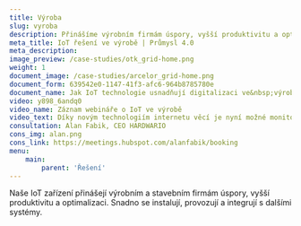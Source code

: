 ```yaml
---
title: Výroba
slug: vyroba
description: Přinášíme výrobním firmám úspory, vyšší produktivitu a optimalizaci.
meta_title: IoT řešení ve výrobě | Průmysl 4.0 
meta_description: 
image_preview: /case-studies/otk_grid-home.png
weight: 1
document_image: /case-studies/arcelor_grid-home.png
document_form: 639542e0-1147-41f3-afc6-964b8785780e
document_name: Jak IoT technologie usnadňují digitalizaci ve&nbsp;výrobě
video: y898_6andq0
video_name: Záznam webináře o IoT ve výrobě
video_text: Díky novým technologiím internetu věcí je nyní možné monitorovat jakékoliv výrobní zařízení jednoduše, rychle a bez velkých nákladů, protože nepotřebujeme zasahovat do stroje, procesů, ani zavádět síťové připojení ke stroji.
consultation: Alan Fabik, CEO HARDWARIO
cons_img: alan.png
cons_link: https://meetings.hubspot.com/alanfabik/booking
menu:
    main:
        parent: 'Řešení'
---
```


Naše IoT zařízení přinášejí výrobním a stavebním firmám úspory, vyšší produktivitu a optimalizaci. Snadno se instalují, provozují a integrují s dalšími systémy.